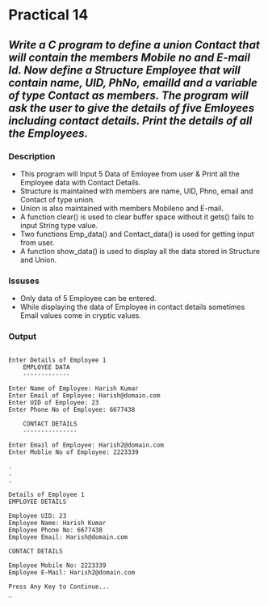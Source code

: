 # Practical 14
## _Write a C program to define a union Contact that will contain the members Mobile no and E-mail Id. Now define a Structure Employee that will contain name, UID, PhNo, emailId and a variable of type Contact as members. The program will ask the user to give the details of five Emloyees including contact details. Print the details of all the Employees._

### Description
- This program will Input 5 Data of Emloyee from user & Print all the Employee data with Contact Details.
- Structure is maintained with members are name, UID, Phno, email and Contact of type union.
- Union is also maintained with members Mobileno and E-mail. 
- A function clear() is used to clear buffer space without it gets() fails to input String type value.
- Two functions Emp_data() and Contact_data() is used for getting input from user.
- A function show_data() is used to display all the data stored in Structure and Union. 
 
### Issuses
- Only data of 5 Employee can be entered.
- While displaying the data of Employee in contact details sometimes Email values come in cryptic values.  

### Output

```

Enter Details of Employee 1
	EMPLOYEE DATA
	-------------

Enter Name of Employee: Harish Kumar
Enter Email of Employee: Harish@domain.com
Enter UID of Employee: 23
Enter Phone No of Employee: 6677438 

	CONTACT DETAILS
	---------------

Enter Email of Employee: Harish2@domain.com
Enter Moblie No of Employee: 2223339

.
.
.

Details of Employee 1
EMPLOYEE DETAILS

Employee UID: 23
Employee Name: Harish Kumar
Employee Phone No: 6677438
Employee Email: Harish@domain.com

CONTACT DETAILS

Employee Mobile No: 2223339
Employee E-Mail: Harish2@domain.com

Press Any Key to Continue...
_ 
```  

